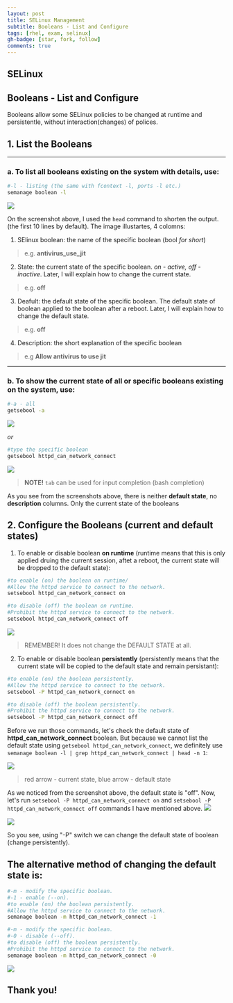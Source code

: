 ```yaml
---
layout: post
title: SELinux Management
subtitle: Booleans - List and Configure
tags: [rhel, exam, selinux]
gh-badge: [star, fork, follow]
comments: true
---
```


## SELinux

## Booleans - **List and Configure**

Booleans allow some SELinux policies to be changed at runtime and persistentle, without interaction(changes) of polices.

## 1. List the Booleans

---

### a. To **list all** booleans existing on the system **with details**, use:
``` bash
#-l - listing (the same with fcontext -l, ports -l etc.) 
semanage boolean -l
```
![](https://i.imgur.com/lQbff6d.png)

On the screenshot above, I used the `head` command to shorten the output. (the first 10 lines by default). The image illustartes, 4 colomns:

1. SElinux boolean: the name of the specific boolean (bool *for short*)
> e.g. **antivirus_use_jit**
2. State: the current state of the specific boolean. *on - active, off - inactive*. Later, I will explain how to change the current state. 
> e.g. **off**
3. Deafult: the default state of the specific boolean. The default state of boolean applied to the boolean after a reboot. Later, I will explain how to change the default state. 
> e.g. **off**
4. Description: the short explanation of the specific boolean 
> e.g **Allow antivirus to use jit**

---

### b. To **show the current state** of all or specific booleans existing on the system, use:

``` bash
#-a - all
getsebool -a
```
![](https://i.imgur.com/sCv7ZdC.png)


*or*

``` bash
#type the specific boolean
getsebool httpd_can_network_connect
```
![](https://i.imgur.com/R1gzMFw.png)

> **NOTE!** `tab` can be used for input completion (bash completion)

As you see from the screenshots above, there is neither **default state**, no **description** columns. Only the current state of the booleans


## 2. Configure the Booleans (current and default states)



1. To enable or disable boolean **on runtime** (runtime means that this is only applied druing the current session, aftet a reboot, the current state will be dropped to the default state):

``` bash
#to enable (on) the boolean on runtime/
#Allow the httpd service to connect to the network.
setsebool httpd_can_network_connect on
```
``` bash
#to disable (off) the boolean on runtime.
#Prohibit the httpd service to connect to the network.
setsebool httpd_can_network_connect off
```
![](https://i.imgur.com/s6Ri9HM.png)
> REMEMBER! It does not change the DEFAULT STATE at all.

2. To enable or disable boolean **persistently** (persistently means that the current state will be copied to the default state and remain persistant):

``` bash
#to enable (on) the boolean persistently.
#Allow the httpd service to connect to the network.
setsebool -P httpd_can_network_connect on
```
``` bash
#to disable (off) the boolean persistently.
#Prohibit the httpd service to connect to the network.
setsebool -P httpd_can_network_connect off
```
Before we run those commands, let's check the default state of **httpd_can_network_connect** boolean. But because we cannot list the default state using `getsebool httpd_can_network_connect`, we definitely use `semanage boolean -l | grep httpd_can_network_connect | head -n 1`:

![](https://i.imgur.com/h3nJMCK.png)
> red arrow - current state, blue arrow - default state

As we noticed from the screenshot above, the default state is "off".
Now, let's run `setsebool -P httpd_can_network_connect on` and `setsebool -P httpd_can_network_connect off` commands I have mentioned above.
![](https://i.imgur.com/6UgfCvy.png)

![](https://i.imgur.com/qMcoREe.png)

So you see, using "-P" switch we can change the default state of boolean (change persistently).

## The alternative method of changing the default state is:

``` bash
#-m - modify the specific boolean.
#-1 - enable (--on).
#to enable (on) the boolean persistently.
#Allow the httpd service to connect to the network.
semanage boolean -m httpd_can_network_connect -1

```

``` bash
#-m - modify the specific boolean.
#-0 - disable (--off).
#to disable (off) the boolean persistently.
#Prohibit the httpd service to connect to the network.
semanage boolean -m httpd_can_network_connect -0
```
![](https://i.imgur.com/Y1q6TJc.png)

## Thank you!



